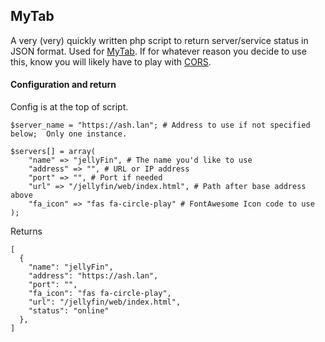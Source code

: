 ## MyTab

A very (very) quickly written php script to return server/service status in JSON format. Used for [MyTab](https://github.com/jnines/MyTab). If for whatever reason you decide to use this, know you will likely have to play with [CORS](https://developer.mozilla.org/en-US/docs/Web/HTTP/CORS).

#### Configuration and return

Config is at the top of script.

```
$server_name = "https://ash.lan"; # Address to use if not specified below;  Only one instance.

$servers[] = array(
    "name" => "jellyFin", # The name you'd like to use
    "address" => "", # URL or IP address
    "port" => "", # Port if needed
    "url" => "/jellyfin/web/index.html", # Path after base address above
    "fa_icon" => "fas fa-circle-play" # FontAwesome Icon code to use
);
```

Returns

```
[
  {
    "name": "jellyFin",
    "address": "https://ash.lan",
    "port": "",
    "fa_icon": "fas fa-circle-play",
    "url": "/jellyfin/web/index.html",
    "status": "online"
  },
]
```
